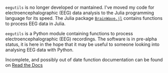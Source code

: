 `eegutils` is no longer developed or mantained. I've moved my code for electroencephalographic (EEG) data analysis to the Julia programming language for its speed. The Julia package [`BrainWave.jl`](https://github.com/sam81/BrainWave.jl) contains functions to process EEG data in Julia.

`eegutils` is a Python module containing functions to process electroencephalographic (EEG) recordings. The software is in pre-alpha status, it is here in the hope that it may be useful to someone looking into analysing EEG data with Python.

Incomplete, and possibly out of date function documentation can be found on [Read the Docs](http://eegutils.readthedocs.org/en/latest/)